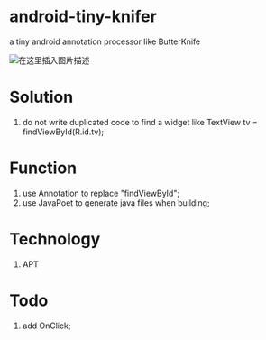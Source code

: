 # android-tiny-knifer
a tiny android annotation processor like ButterKnife  

![在这里插入图片描述](https://img-blog.csdnimg.cn/20190609103548915.png)

# Solution
1. do not write duplicated code to find a widget like TextView tv = findViewById(R.id.tv);

# Function
1. use Annotation to replace "findViewById";
2. use JavaPoet to generate java files when building;

# Technology
1. APT

# Todo
1. add OnClick;
